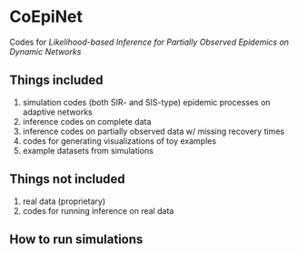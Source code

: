 # CoEpiNet
Codes for _Likelihood-based Inference for Partially Observed Epidemics on Dynamic Networks_

## Things included
1. simulation codes (both SIR- and SIS-type) epidemic processes on adaptive networks
2. inference codes on complete data
3. inference codes on partially observed data w/ missing recovery times
4. codes for generating visualizations of toy examples
5. example datasets from simulations

## Things **not** included
1. real data (proprietary)
2. codes for running inference on real data

## How to run simulations
